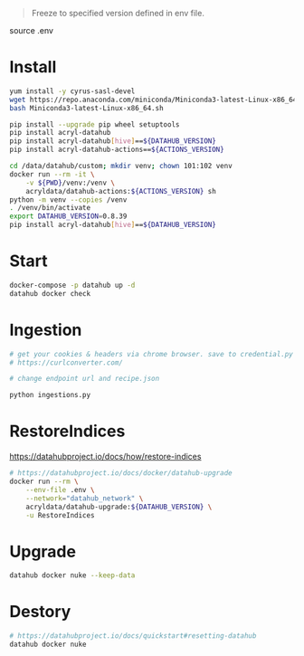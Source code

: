 
> Freeze to specified version defined in env file.

source .env

# Install
```bash
yum install -y cyrus-sasl-devel
wget https://repo.anaconda.com/miniconda/Miniconda3-latest-Linux-x86_64.sh
bash Miniconda3-latest-Linux-x86_64.sh

pip install --upgrade pip wheel setuptools
pip install acryl-datahub
pip install acryl-datahub[hive]==${DATAHUB_VERSION}
pip install acryl-datahub-actions==${ACTIONS_VERSION}

cd /data/datahub/custom; mkdir venv; chown 101:102 venv
docker run --rm -it \
    -v ${PWD}/venv:/venv \
    acryldata/datahub-actions:${ACTIONS_VERSION} sh
python -m venv --copies /venv
. /venv/bin/activate
export DATAHUB_VERSION=0.8.39
pip install acryl-datahub[hive]==${DATAHUB_VERSION}
```

# Start
```bash
docker-compose -p datahub up -d
datahub docker check
```

# Ingestion
```bash
# get your cookies & headers via chrome browser. save to credential.py
# https://curlconverter.com/

# change endpoint url and recipe.json

python ingestions.py
```

# RestoreIndices
https://datahubproject.io/docs/how/restore-indices

```bash
# https://datahubproject.io/docs/docker/datahub-upgrade
docker run --rm \
    --env-file .env \
    --network="datahub_network" \
    acryldata/datahub-upgrade:${DATAHUB_VERSION} \
    -u RestoreIndices
```

# Upgrade
```bash
datahub docker nuke --keep-data
```

# Destory
```bash
# https://datahubproject.io/docs/quickstart#resetting-datahub
datahub docker nuke
```
